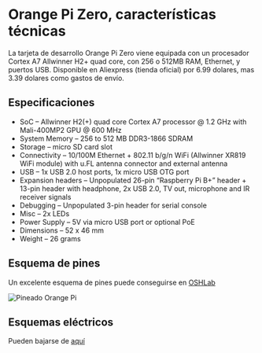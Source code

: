 # Orange Pi Zero, características técnicas

La tarjeta de desarrollo Orange Pi Zero viene equipada con un
procesador Cortex A7 Allwinner H2+ quad core, con 256 o 512MB RAM,
Ethernet, y puertos USB. Disponible en Aliexpress (tienda oficial) por
6.99 dolares, mas 3.39 dolares como gastos de envío.

## Especificaciones

* SoC – Allwinner H2(+) quad core Cortex A7 processor @ 1.2 GHz with
  Mali-400MP2 GPU @ 600 MHz
* System Memory – 256 to 512 MB DDR3-1866 SDRAM
* Storage – micro SD card slot
* Connectivity – 10/100M Ethernet + 802.11 b/g/n WiFi (Allwinner XR819
  WiFi module) with u.FL antenna connector and external antenna
* USB – 1x USB 2.0 host ports, 1x micro USB OTG port
* Expansion headers – Unpopulated 26-pin “Raspberry Pi B+” header +
  13-pin header with headphone, 2x USB 2.0, TV out, microphone and IR
  receiver signals
* Debugging – Unpopulated 3-pin header for serial console
* Misc – 2x LEDs
* Power Supply – 5V via micro USB port or optional PoE
* Dimensions – 52 x 46 mm
* Weight – 26 grams

## Esquema de pines

Un excelente esquema de pines puede conseguirse
en [OSHLab](https://oshlab.com/orange-pi-zero-pinout/)

![Pineado Orange Pi](src/img/Orange-Pi-Zero-Pinout.jpg)

## Esquemas eléctricos

Pueden bajarse de [aquí](http://harald.studiokubota.com/wordpress/wp-content/uploads/2016/11/Orange-Pi-Zero-Schanetics-v1_11.pdf)



